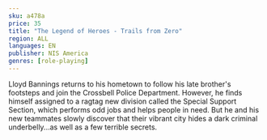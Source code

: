 ```yaml
---
sku: a478a
price: 35
title: "The Legend of Heroes - Trails from Zero"
region: ALL
languages: EN
publisher: NIS America
genres: [role-playing]
---
```

 Lloyd Bannings returns to his hometown to follow his late brother's footsteps and join the Crossbell Police Department. However, he finds himself assigned to a ragtag new division called the Special Support Section, which performs odd jobs and helps people in need. But he and his new teammates slowly discover that their vibrant city hides a dark criminal underbelly...as well as a few terrible secrets.